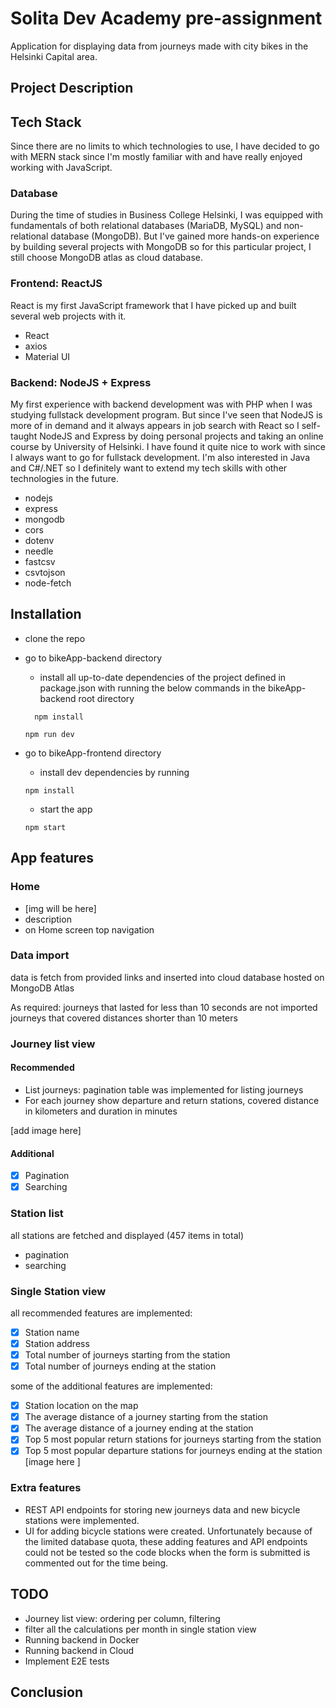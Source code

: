 # Solita Dev Academy pre-assignment

Application for displaying data from journeys made with city bikes in the Helsinki Capital area.

## Project Description

## Tech Stack

Since there are no limits to which technologies to use, I have decided to go with MERN stack since I'm mostly familiar with and have really enjoyed working with JavaScript.

### Database

During the time of studies in Business College Helsinki, I was equipped with fundamentals of both relational databases (MariaDB, MySQL) and non-relational database (MongoDB). But I've gained more hands-on experience by building several projects with MongoDB so for this particular project, I still choose MongoDB atlas as cloud database.

### Frontend: ReactJS

React is my first JavaScript framework that I have picked up and built several web projects with it.

- React
- axios
- Material UI

### Backend: NodeJS + Express

My first experience with backend development was with PHP when I was studying fullstack development program. But since I've seen that NodeJS is more of in demand and it always appears in job search with React so I self-taught NodeJS and Express by doing personal projects and taking an online course by University of Helsinki. I have found it quite nice to work with since I always want to go for fullstack development. I'm also interested in Java and C#/.NET so I definitely want to extend my tech skills with other technologies in the future.

- nodejs
- express
- mongodb
- cors
- dotenv
- needle
- fastcsv
- csvtojson
- node-fetch

## Installation

- clone the repo
- go to bikeApp-backend directory

  - install all up-to-date dependencies of the project defined in package.json with running the below commands in the bikeApp-backend root directory

  ```shell
    npm install
  ```

  ```shell
  npm run dev
  ```

- go to bikeApp-frontend directory
  - install dev dependencies by running
  ```shell
  npm install
  ```
  - start the app
  ```shell
  npm start
  ```

## App features

### Home

- [img will be here]
- description
- on Home screen top navigation

### Data import

data is fetch from provided links and inserted into cloud database hosted on MongoDB Atlas

As required:
journeys that lasted for less than 10 seconds are not imported
journeys that covered distances shorter than 10 meters

### Journey list view

#### Recommended

- List journeys: pagination table was implemented for listing journeys
- For each journey show departure and return stations, covered distance in kilometers and duration in minutes

[add image here]

#### Additional

- [x] Pagination
- [x] Searching

### Station list

all stations are fetched and displayed (457 items in total)

- pagination
- searching

### Single Station view

all recommended features are implemented:

- [x] Station name
- [x] Station address
- [x] Total number of journeys starting from the station
- [x] Total number of journeys ending at the station

some of the additional features are implemented:

- [x] Station location on the map
- [x] The average distance of a journey starting from the station
- [x] The average distance of a journey ending at the station
- [x] Top 5 most popular return stations for journeys starting from the station
- [x] Top 5 most popular departure stations for journeys ending at the station
      [image here ]

### Extra features

- REST API endpoints for storing new journeys data and new bicycle stations were implemented.
- UI for adding bicycle stations were created. Unfortunately because of the limited database quota, these adding features and API endpoints could not be tested so the code blocks when the form is submitted is commented out for the time being.

## TODO

- Journey list view: ordering per column, filtering
- filter all the calculations per month in single station view
- Running backend in Docker
- Running backend in Cloud
- Implement E2E tests

## Conclusion
